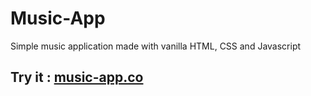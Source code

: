 # Music-App
Simple music application made with vanilla HTML, CSS and Javascript
## Try it : <a href="https://yudz-music.yudaaanugrah.repl.co" target="blank">music-app.co</a>
